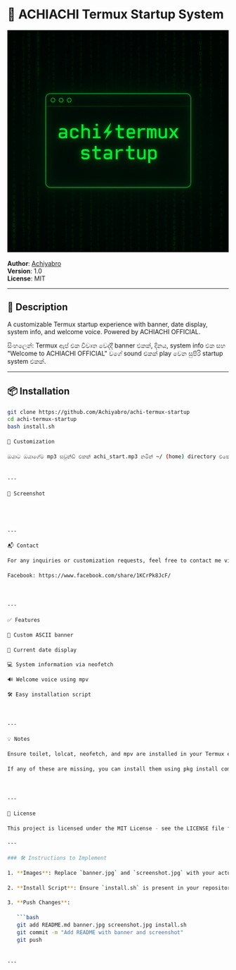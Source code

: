 # 🎉 ACHIACHI Termux Startup System

![Banner](https://github.com/Achiyabro/achi-termux-startup/blob/main/termux%20s.png?raw=true)

**Author**: [Achiyabro](https://github.com/Achiyabro)  
**Version**: 1.0  
**License**: MIT

---

## 📝 Description

A customizable Termux startup experience with banner, date display, system info, and welcome voice. Powered by ACHIACHI OFFICIAL.

සිංහලෙන්: Termux ඇප් එක විවෘත වෙද්දී banner එකක්, දිනය, system info එක සහ "Welcome to ACHIACHI OFFICIAL" වගේ sound එකක් play වෙන සුපිරි startup system එකක්.

---

## 📦 Installation

```bash
git clone https://github.com/Achiyabro/achi-termux-startup
cd achi-termux-startup
bash install.sh

🔧 Customization

ඔයාට ඔයාගේම mp3 සවුන්ඩ් එකක් achi_start.mp3 නමින් ~/ (home) directory එකේ දාන්න පුළුවන්. එවිට Termux ඇප් එක විවෘත වන විට ඒ සවුන්ඩ් එක play වේ.


---

📸 Screenshot




---

📬 Contact

For any inquiries or customization requests, feel free to contact me via:

Facebook: https://www.facebook.com/share/1KCrPk8JcF/



---

✅ Features

🎨 Custom ASCII banner

📅 Current date display

💻 System information via neofetch

🔊 Welcome voice using mpv

🛠️ Easy installation script



---

💡 Notes

Ensure toilet, lolcat, neofetch, and mpv are installed in your Termux environment.

If any of these are missing, you can install them using pkg install command.



---

🧾 License

This project is licensed under the MIT License - see the LICENSE file for details.

---

### 🛠️ Instructions to Implement

1. **Images**: Replace `banner.jpg` and `screenshot.jpg` with your actual image files. Ensure they are placed in the root directory of your repository.

2. **Install Script**: Ensure `install.sh` is present in your repository and is executable. This script should handle copying necessary files and setting up the environment.

3. **Push Changes**:

   ```bash
   git add README.md banner.jpg screenshot.jpg install.sh
   git commit -m "Add README with banner and screenshot"
   git push


---

